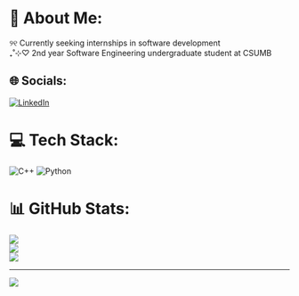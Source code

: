 # 💫 About Me:
୨୧ Currently seeking internships in software development<br>₊˚⊹♡ 2nd year Software Engineering undergraduate student at CSUMB


## 🌐 Socials:
[![LinkedIn](https://img.shields.io/badge/LinkedIn-%230077B5.svg?logo=linkedin&logoColor=white)](www.linkedin.com/in/mikaela-lagumbay-96b432249) 

# 💻 Tech Stack:
![C++](https://img.shields.io/badge/c++-%2300599C.svg?style=for-the-badge&logo=c%2B%2B&logoColor=white) ![Python](https://img.shields.io/badge/python-3670A0?style=for-the-badge&logo=python&logoColor=ffdd54)
# 📊 GitHub Stats:
![](https://github-readme-stats.vercel.app/api?username=mikalagumbay&theme=blueberry&hide_border=true&include_all_commits=true&count_private=true)<br/>
![](https://github-readme-streak-stats.herokuapp.com/?user=mikalagumbay&theme=blueberry&hide_border=true)<br/>
![](https://github-readme-stats.vercel.app/api/top-langs/?username=mikalagumbay&theme=blueberry&hide_border=true&include_all_commits=true&count_private=true&layout=compact)

---
[![](https://visitcount.itsvg.in/api?id=mikalagumbay&icon=0&color=0)](https://visitcount.itsvg.in)

<!-- Proudly created with GPRM ( https://gprm.itsvg.in ) -->
